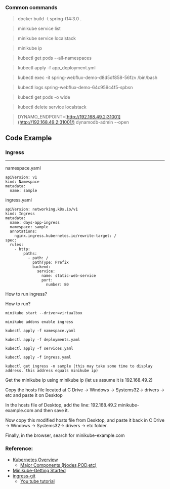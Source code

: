 ##





### Common commands

> docker build -t spring-t14:3.0 .

> minikube service list

> minikube service localstack

> minikube ip 

> kubectl get pods --all-namespaces

> kubectl apply -f app_deployment.yml

> kubectl exec -it spring-webflux-demo-d8d5df858-56fzv /bin/bash

> kubectl logs spring-webflux-demo-64c959c4f5-spbsn

> kubectl get pods -o wide

>kubectl delete service localstack 

> DYNAMO_ENDPOINT=[http://192.168.49.2:31001](http://192.168.49.2:31001/) dynamodb-admin --open

## Code Example

### Ingress
---

namespace.yaml

```
apiVersion: v1
kind: Namespace
metadata:
  name: sample
```


ingress.yaml

```
apiVersion: networking.k8s.io/v1
kind: Ingress
metadata:
  name: days-app-ingress
  namespace: sample
  annotations:
    nginx.ingress.kubernetes.io/rewrite-target: /
spec:
  rules:
    - http:
        paths:
          - path: /
            pathType: Prefix  
            backend:
              service:
                name: static-web-service
                port:
                  number: 80
```
How to run ingress?

How to run?

```
minikube start --driver=virtualbox

minikube addons enable ingress

kubectl apply -f namespace.yaml

kubectl apply -f deployments.yaml

kubectl apply -f services.yaml

kubectl apply -f ingress.yaml

kubectl get ingress -n sample (this may take some time to display address. this address equals minikube ip)
```

Get the minikube ip using minikube ip (let us assume it is 192.168.49.2)

Copy the hosts file located at C Drive -> Windows -> Systems32-> drivers -> etc and paste it on Desktop

In the hosts file of Desktop, add the line: 192.168.49.2 minikube-example.com and then save it.

Now copy this modified hosts file from Desktop, and paste it back in C Drive -> Windows -> Systems32-> drivers -> etc folder.

Finally, in the browser, search for minikube-example.com



### Reference:
- [Kubernetes Overview](https://kubernetes.io/docs/concepts/overview/)
  - [Major Components (Nodes,POD,etc)](https://kubernetes.io/docs/concepts/overview/components/)
- [Minikube-Getting Started](https://minikube.sigs.k8s.io/docs/start/)
- [ingress-git](https://github.com/cloudxlab/minikube-static-app/tree/main/k8s)
  - [You tube tutorial](https://www.youtube.com/watch?v=Gip-Q6AWpcY)   
